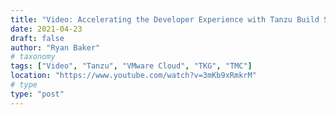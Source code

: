 ```yaml
---
title: "Video: Accelerating the Developer Experience with Tanzu Build Service and Tanzu Application Catalog"
date: 2021-04-23
draft: false
author: "Ryan Baker"
# taxonomy
tags: ["Video", "Tanzu", "VMware Cloud", "TKG", "TMC"]
location: "https://www.youtube.com/watch?v=3mKb9xRmkrM"
# type
type: "post"
---
```

